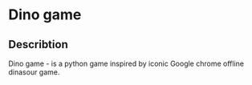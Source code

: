 # Dino game
## Describtion
Dino game - is a python game inspired by iconic Google chrome offline dinasour game.
